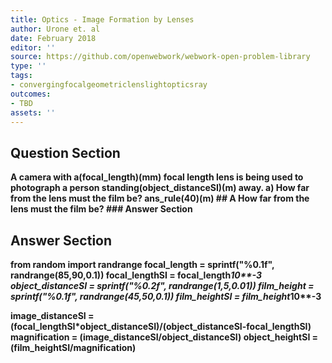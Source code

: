 ```yaml
---
title: Optics - Image Formation by Lenses
author: Urone et. al
date: February 2018
editor: ''
source: https://github.com/openwebwork/webwork-open-problem-library
type: ''
tags:
- convergingfocalgeometriclenslightopticsray
outcomes:
- TBD
assets: ''
---
```


## Question Section 

<b>
A camera with a(focal_length)(mm) focal length lens is being used to photograph a person standing(object_distanceSI)(m) away.
a) How far from the lens must the film be?
ans_rule(40)(m)
## A
How far from the lens must the film be?
### Answer Section


## Answer Section

from random import randrange
focal_length = sprintf("%0.1f", randrange(85,90,0.1))
focal_lengthSI = focal_length*10**-3
object_distanceSI = sprintf("%0.2f", randrange(1,5,0.01))
film_height = sprintf("%0.1f", randrange(45,50,0.1))
film_heightSI = film_height*10**-3

image_distanceSI = (focal_lengthSI*object_distanceSI)/(object_distanceSI-focal_lengthSI)
magnification = (image_distanceSI/object_distanceSI)
object_heightSI = (film_heightSI/magnification)
